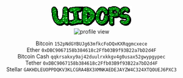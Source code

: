 <div align="center"> <img src="https://github.com/siruidops/siruidops/raw/main/text.gif"> <br/>
<img alt="profile view" src="https://komarev.com/ghpvc/?username=siruidops&style=flat&color=purple"> <div/>

Bitcoin ```152pNdGYBUJg63mfkcFoDQxKXRqgmcxece``` <br/>
Ether ```0xDBC9067158b384618c2Ffb03B9f93B22a7bD2d4F```<br/>
Bitcoin Cash ```qqkrsakxy9aj42duulrxkkgv4g0usax52gwypgypec```<br/>
Tether ```0xDBC9067158b384618c2Ffb03B9f93B22a7bD2d4F```<br/>
Stellar ```GAKHDLEUOPPDQKV3KLCGRA4BX3XMNKAEDEJAYZW4C324XTQOUEJ6PXC3```<br/>
